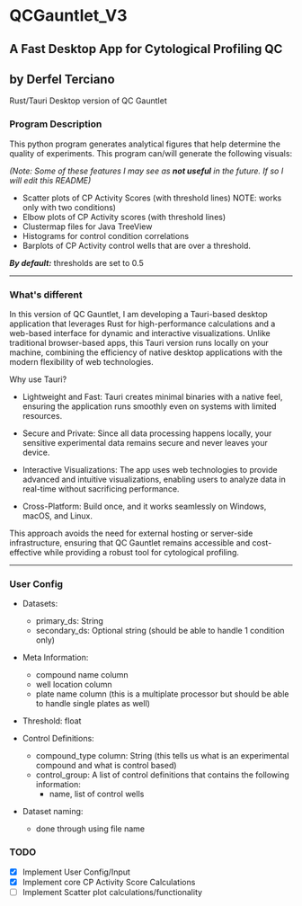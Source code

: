 # QCGauntlet_V3

## A Fast Desktop App for Cytological Profiling QC

## **by Derfel Terciano**

Rust/Tauri Desktop version of QC Gauntlet

### Program Description

This python program generates analytical figures that help determine the quality of
experiments. This program can/will generate the following visuals:

_(Note: Some of these features I may see as **not useful** in the future. If so
I will edit this README)_

- Scatter plots of CP Activity Scores (with threshold lines) NOTE: works only with
  two conditions)
- Elbow plots of CP Activity scores (with threshold lines)
- Clustermap files for Java TreeView
- Histograms for control condition correlations
- Barplots of CP Activity control wells that are over a threshold.

**_By default:_** thresholds are set to 0.5

---

### What's different

In this version of QC Gauntlet, I am developing a Tauri-based desktop application that leverages Rust for high-performance calculations and a web-based interface for dynamic and interactive visualizations. Unlike traditional browser-based apps, this Tauri version runs locally on your machine, combining the efficiency of native desktop applications with the modern flexibility of web technologies.

Why use Tauri?

- Lightweight and Fast: Tauri creates minimal binaries with a native feel, ensuring the application runs smoothly even on systems with limited resources.

- Secure and Private: Since all data processing happens locally, your sensitive experimental data remains secure and never leaves your device.

- Interactive Visualizations: The app uses web technologies to provide advanced and intuitive visualizations, enabling users to analyze data in real-time without sacrificing performance.

- Cross-Platform: Build once, and it works seamlessly on Windows, macOS, and Linux.

This approach avoids the need for external hosting or server-side infrastructure, ensuring that QC Gauntlet remains accessible and cost-effective while providing a robust tool for cytological profiling.

---

### User Config

- Datasets:
  - primary_ds: String
  - secondary_ds: Optional string (should be able to handle 1 condition only)
- Meta Information:
  - compound name column
  - well location column
  - plate name column (this is a multiplate processor but should be able to handle single plates as well)
- Threshold: float
- Control Definitions:

  - compound_type column: String (this tells us what is an experimental compound and what is control based)
  - control_group: A list of control definitions that contains the following information:
    - name, list of control wells

- Dataset naming:
  - done through using file name

### TODO

- [x] Implement User Config/Input
- [x] Implement core CP Activity Score Calculations
- [ ] Implement Scatter plot calculations/functionality
